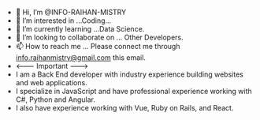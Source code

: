 - 👋 Hi, I’m @INFO-RAIHAN-MISTRY
- 👀 I’m interested in ...Coding...
- 🌱 I’m currently learning ...Data Science.
- 💞️ I’m looking to collaborate on ... Other Developers.
- 📫 How to reach me ... Please connect me through info.raihanmistry@gmail.com this email.
- <--- Important ---> 
- I am a Back End developer with industry experience building websites and web applications.
- I specialize in JavaScript and have professional experience working with C#, Python and Angular.
- I also have experience working with Vue, Ruby on Rails, and React.

<!---
INFO-RAIHAN-MISTRY/INFO-RAIHAN-MISTRY is a ✨ special ✨ repository because its `README.md` (this file) appears on your GitHub profile.
You can click the Preview link to take a look at your changes.
--->
